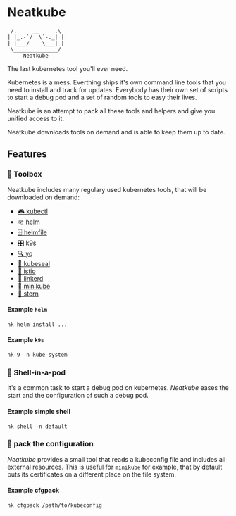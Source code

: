 Neatkube
========

```
 /.     __     .\
| |_.-`/  \`-._| |
| |___/    \___| |
 \______________/
     Neatkube
```

The last kubernetes tool you'll ever need.

Kubernetes is a mess. Everthing ships it's own command line tools that you need
to install and track for updates. Everybody has their own set of scripts to
start a debug pod and a set of random tools to easy their lives.

Neatkube is an attempt to pack all these tools and helpers and give you unified
access to it.

Neatkube downloads tools on demand and is able to keep them up to date.

## Features

### 🧰 Toolbox

Neatkube includes many regulary used kubernetes tools, that will be downloaded
on demand:

* [🎮 kubectl](https://kubernetes.io/docs/reference/kubectl/kubectl/)
* [🪖 helm](https://helm.sh)
* [🗄️ helmfile](https://github.com/roboll/helmfile)
* [🎛️ k9s](https://k9scli.io/)
* [🔍 yq](https://github.com/mikefarah/yq)
* [🦭 kubeseal](https://sealed-secrets.netlify.app/)
* [📜 istio](https://istio.io/)
* [🔗 linkerd](https://linkerd.io/)
* [🧒 minikube](https://minikube.sigs.k8s.io/)
* [🌠 stern](https://github.com/stern/stern)

#### Example `helm`

```
nk helm install ...
```

#### Example `k9s`

```
nk 9 -n kube-system
```

### 🐚 Shell-in-a-pod

It's a common task to start a debug pod on kubernetes. *Neatkube* eases the
start and the configuration of such a debug pod.

#### Example simple shell

```
nk shell -n default
```

### 🧳 pack the configuration

*Neatkube* provides a small tool that reads a kubeconfig file and includes all
external resources. This is useful for `minikube` for example, that by default
puts its certificates on a different place on the file system.

#### Example cfgpack

```
nk cfgpack /path/to/kubeconfig
```
